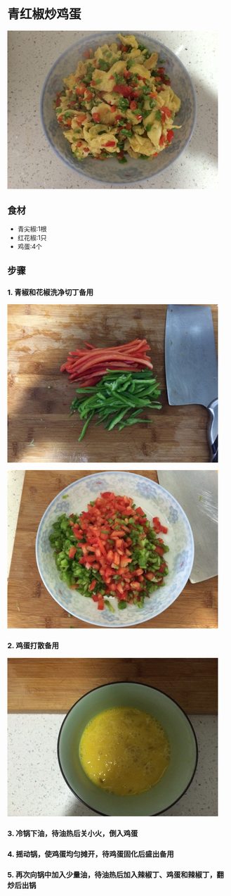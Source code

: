 青红椒炒鸡蛋 
===============================
![青红椒炒鸡蛋](2016-04-30-qing-hong-jiao-chao-ji-dan-03.jpg)


## 食材 ##
* 青尖椒:1根
* 红花椒:1只
* 鸡蛋:4个



## 步骤 ##
### 1. 青椒和花椒洗净切丁备用 ###


![青红椒炒鸡蛋](2016-04-30-qing-hong-jiao-chao-ji-dan-00.jpg)


![青红椒炒鸡蛋](2016-04-30-qing-hong-jiao-chao-ji-dan-01.jpg)


### 2. 鸡蛋打散备用 ###


![青红椒炒鸡蛋](2016-04-30-qing-hong-jiao-chao-ji-dan-02.jpg)


### 3. 冷锅下油，待油热后关小火，倒入鸡蛋 ###


### 4. 摇动锅，使鸡蛋均匀摊开，待鸡蛋固化后盛出备用 ###


### 5. 再次向锅中加入少量油，待油热后加入辣椒丁、鸡蛋和辣椒丁，翻炒后出锅 ###


